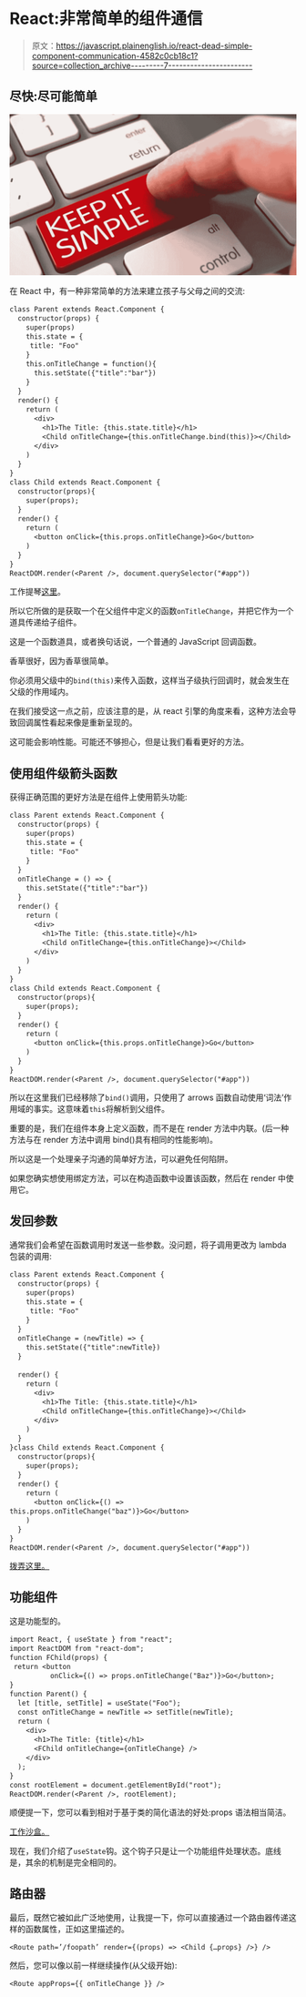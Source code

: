 # React:非常简单的组件通信

> 原文：<https://javascript.plainenglish.io/react-dead-simple-component-communication-4582c0cb18c1?source=collection_archive---------7----------------------->

## 尽快:尽可能简单

![](img/9b267150595dbf168eeee1a41d6c8868.png)

在 React 中，有一种非常简单的方法来建立孩子与父母之间的交流:

```
class Parent extends React.Component {
  constructor(props) {
    super(props)
    this.state = {
     title: "Foo"
    }
    this.onTitleChange = function(){
      this.setState({"title":"bar"})
    }
  }  
  render() {
    return (
      <div>
        <h1>The Title: {this.state.title}</h1>
        <Child onTitleChange={this.onTitleChange.bind(this)}></Child>
      </div>
    )
  }
}
class Child extends React.Component {
  constructor(props){
    super(props);
  }
  render() {
    return (
      <button onClick={this.props.onTitleChange}>Go</button>
    )
  }
}
ReactDOM.render(<Parent />, document.querySelector("#app"))
```

工作提琴[这里](https://jsfiddle.net/mtyson/21fm7c6t/)。

所以它所做的是获取一个在父组件中定义的函数`onTitleChange`，并把它作为一个道具传递给子组件。

这是一个函数道具，或者换句话说，一个普通的 JavaScript 回调函数。

香草很好，因为香草很简单。

你必须用父级中的`bind(this)`来传入函数，这样当子级执行回调时，就会发生在父级的作用域内。

在我们接受这一点之前，应该注意的是，从 react 引擎的角度来看，这种方法会导致回调属性看起来像是重新呈现的。

这可能会影响性能。可能还不够担心，但是让我们看看更好的方法。

## 使用组件级箭头函数

获得正确范围的更好方法是在组件上使用箭头功能:

```
class Parent extends React.Component {
  constructor(props) {
    super(props)
    this.state = {
     title: "Foo"
    }
  }
  onTitleChange = () => {
    this.setState({"title":"bar"})
  }  
  render() {
    return (
      <div>
        <h1>The Title: {this.state.title}</h1>
        <Child onTitleChange={this.onTitleChange}></Child>
      </div>
    )
  }
}
class Child extends React.Component {
  constructor(props){
    super(props);
  }
  render() {
    return (
      <button onClick={this.props.onTitleChange}>Go</button>
    )
  }
}
ReactDOM.render(<Parent />, document.querySelector("#app"))
```

所以在这里我们已经移除了`bind()`调用，只使用了 arrows 函数自动使用‘词法’作用域的事实。这意味着`this`将解析到父组件。

重要的是，我们在组件本身上定义函数，而不是在 render 方法中内联。(后一种方法与在 render 方法中调用 bind()具有相同的性能影响)。

所以这是一个处理亲子沟通的简单好方法，可以避免任何陷阱。

如果您确实想使用绑定方法，可以在构造函数中设置该函数，然后在 render 中使用它。

## 发回参数

通常我们会希望在函数调用时发送一些参数。没问题，将子调用更改为 lambda 包装的调用:

```
class Parent extends React.Component {
  constructor(props) {
    super(props)
    this.state = {
     title: "Foo"
    }
  }
  onTitleChange = (newTitle) => {
    this.setState({"title":newTitle})
  }

  render() {
    return (
      <div>
        <h1>The Title: {this.state.title}</h1>
        <Child onTitleChange={this.onTitleChange}></Child>
      </div>
    )
  }
}class Child extends React.Component {
  constructor(props){
    super(props);
  }
  render() {
    return (
      <button onClick={() => this.props.onTitleChange("baz")}>Go</button>
    )
  }
}
ReactDOM.render(<Parent />, document.querySelector("#app"))
```

[拨弄这里。](https://jsfiddle.net/mtyson/21fm7c6t/18/)

## 功能组件

这是功能型的。

```
import React, { useState } from "react";
import ReactDOM from "react-dom";
function FChild(props) {
 return <button 
          onClick={() => props.onTitleChange("Baz")}>Go</button>; 
}
function Parent() {
  let [title, setTitle] = useState("Foo");
  const onTitleChange = newTitle => setTitle(newTitle);
  return (
    <div>
      <h1>The Title: {title}</h1>
      <FChild onTitleChange={onTitleChange} />
    </div>
  );
}
const rootElement = document.getElementById("root");
ReactDOM.render(<Parent />, rootElement);
```

顺便提一下，您可以看到相对于基于类的简化语法的好处:props 语法相当简洁。

[工作沙盒。](https://codesandbox.io/s/react-hooks-usestate-jf66b)

现在，我们介绍了`useState`钩。这个钩子只是让一个功能组件处理状态。底线是，其余的机制是完全相同的。

## 路由器

最后，既然它被如此广泛地使用，让我提一下，你可以直接通过一个路由器传递这样的函数属性，正如这里描述的。

```
<Route path=’/foopath’ render={(props) => <Child {…props} />} />
```

然后，您可以像以前一样继续操作(从父级开始):

```
<Route appProps={{ onTitleChange }} />
```